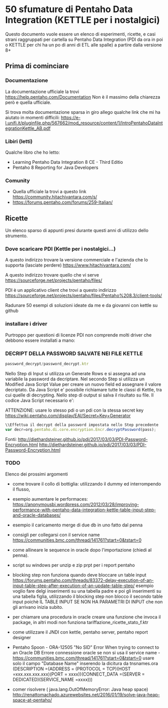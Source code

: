 # 50 sfumature di Pentaho Data Integration (KETTLE per i nostalgici)

Questo documento vuole essere un elenco di esperimenti, ricette, e casi strani
raggruppati per cartella su Pentaho Data Integration (PDI da ora in poi o KETTLE per 
chi ha un po di anni di ETL alle spalle) a partire dalla versione 8+

## Prima di cominciare

### Documentazione
La documentazione ufficiale la trovi 
https://help.pentaho.com/Documentation
Non è il massimo della chiarezza però e quella ufficiale.

Si trova molta documentazione sparsa in giro allego qualche link che mi ha aiutato in momenti difficili:
https://e-l.unifi.it/pluginfile.php/567662/mod_resource/content/1/IntroPentahoDataIntegrationKettle_AB.pdf

### Libiri (letti)
Qualche libro che ho letto:
- Learning Pentaho Data Integration 8 CE - Third Editio
- Pentaho 8 Reporting for Java Developers

### Comunity
- Quella ufficiale la trovi a questo link https://community.hitachivantara.com/s/
- https://forums.pentaho.com/forums/259-Italian/


## Ricette
Un elenco sparso di appunti presi durante questi anni di utilizzo dello strumento.


### Dove scaricare PDI (Kettle per i nostalgici...)
A questo indirizzo trovare la versione commerciale e l'azienda che lo supporta (lasciate perdere)
https://www.hitachivantara.com/

A questo indirizzo trovare quello che vi serve
https://sourceforge.net/projects/pentaho/files/


PDI è un applicativo client che trovi a questo indirizzo
https://sourceforge.net/projects/pentaho/files/Pentaho%208.3/client-tools/

Radunare 50 esempi di soluzioni ideate da me e da giovanni con kettle su github

### installare i driver
Purtroppo per questioni di licenze PDI non comprende molti driver che debbono essere installati a mano:




### DECRIPT DELLA PASSWORD SALVATE NEI FILE KETTLE

```javascript
password_decrypt/password_decrypt.ktr
```


Nello Step di Input si utilizza un Generate Rows e si assegna ad una variabile la password da decriptare. 
Nel secondo Step si utilizza un Modified Java Script Value per creare un nuovo field ed assegnare il valore decriptato.
Da Java Script e' possibile richiamare tutte le classi di Kettle, tra cui quelle di decrypting. 
Nello step di output si salva il risultato su file. Il codice Java Script necessario e':


ATTENZIONE:
usare lo stesso pdi  o un pdi con la stessa secret key
https://wiki.pentaho.com/display/EAI/Secret+Key+Generator


```javascript
\\Effettua il decrypt della password impostata nello Step precedente
var decr=org.pentaho.di.core.encryption.Encr.decryptPassword(pass);
```

Fonti:
http://diethardsteiner.github.io/pdi/2017/03/03/PDI-Password-Encryption.html
http://diethardsteiner.github.io/pdi/2017/03/03/PDI-Password-Encryption.html


### TODO

Elenco dei prossimi argomenti


- come trovare il collo di bottiglia: utilizzando il dummy ed interrompendo il flusso, 

- esempio aumentare le performaces: https://anonymousbi.wordpress.com/2012/03/28/improving-performance-with-pentaho-data-integration-kettle-table-input-step-and-oracle-databases/

- esempio il caricamento merge di due db in uno fatto dal penna

- consigli per collegarsi con il service name https://communities.bmc.com/thread/141761?start=0&tstart=0

- come allineare le sequence in oracle dopo l'importazione (chiedi al penna).

- script su windows per unzip e zip prpt per i report pentaho

- blocking step non funziona quando deve bloccare un table input
  https://forums.pentaho.com/threads/83372-delay-execution-of-an-input-table-step-after-execution-of-an-update-table-step/ 
    esempio voglio fare delgi inserimenti su una tabella padre e poi gli inserimenti su una tabella figlia, utilizzando il 
    blocking step non blocco il secondo table input poichè IL TABLE INPUT SE NON HA PARAMETRI DI INPUT che non gli arrivano 
    inizia subito.
    
    
    


- per chiamare una procedura in oracle creare una funzione che invoca il package, 
 in altri modi non funziona tariffazione_ricette_stato_f.ktr



- come utilizzare il JNDI con kettle, pentaho server, pentaho report designer

- Pentaho Spoon - ORA-12505 "No SID" Error When trying to connect to an Oracle DB
Errore connessione oracle se non si usa il service name
-https://communities.bmc.com/thread/141761?start=0&tstart=0
usare solo il campo "Database Name" inserendo la dicitura da tnsnames.ora
(DESCRIPTION =(ADDRESS = (PROTOCOL = TCP)(HOST =xxx.xxx.xxx.xxx)(PORT = xxxx))(CONNECT_DATA =(SERVER = DEDICATED)(SERVICE_NAME =xxxx)))  


- comer risolvere ( java.lang.OutOfMemoryError: Java heap space)
http://renattomachado.azurewebsites.net/2016/01/19/solve-java-heap-space-at-pentaho/

 
